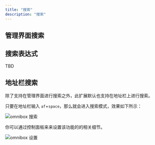 ```yaml
---
title: "搜索"
description: "搜索"
---
```


## 管理界面搜索

## 搜索表达式

TBD

## 地址栏搜索

除了支持在管理界面进行搜索之外，此扩展默认也支持在地址栏上进行搜索。

只要在地址栏输入 `af`+`space`，那么就会进入搜索模式，效果如下所示：

![omnibox 搜索](/images/20211107-001.gif)

你可以通过控制面板来来设置该功能的的相关细节。

![omnibox 设置](/images/20211107-002.png)

